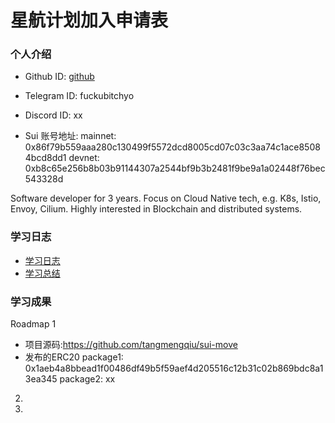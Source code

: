 # 星航计划加入申请表

### 个人介绍

* Github ID: [github](https://github.com/tangmengqiu)

* Telegram ID: fuckubitchyo

* Discord ID: xx

* Sui 账号地址: 
mainnet: 0x86f79b559aaa280c130499f5572dcd8005cd07c03c3aa74c1ace85084bcd8dd1
devnet: 0xb8c65e256b8b03b91144307a2544bf9b3b2481f9be9a1a02448f76bec543328d

Software developer for 3 years. Focus on Cloud Native tech, e.g. K8s, Istio, Envoy, Cilium. Highly interested in Blockchain and distributed systems.

### 学习日志

- [学习日志](journal.md)
- [学习总结](summary.md)

### 学习成果

Roadmap  1  
- 项目源码:https://github.com/tangmengqiu/sui-move
- 发布的ERC20
package1: 0x1aeb4a8bbead1f00486df49b5f59aef4d205516c12b31c02b869bdc8a13ea345
package2: xx


2.


3. 

